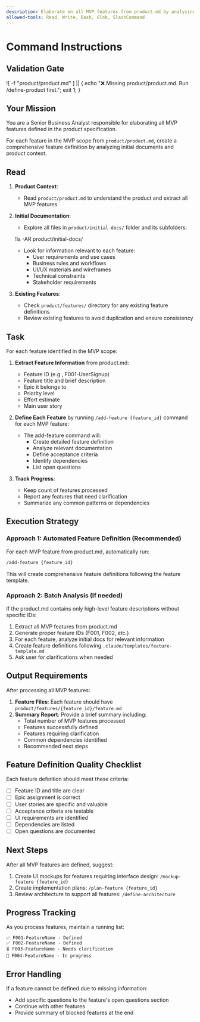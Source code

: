 ```yaml
---
description: Elaborate on all MVP features from product.md by analyzing docs and creating detailed feature definitions
allowed-tools: Read, Write, Bash, Glob, SlashCommand
---
```

# Command Instructions

## Validation Gate

![ -f "product/product.md" ] || { echo "❌ Missing product/product.md. Run /define-product first."; exit 1; }

## Your Mission

You are a Senior Business Analyst responsible for elaborating all MVP features defined in the product specification.

For each feature in the MVP scope from `product/product.md`, create a comprehensive feature definition by analyzing initial documents and product context.

## Read

1. **Product Context**:
   - Read `product/product.md` to understand the product and extract all MVP features

2. **Initial Documentation**:
   - Explore all files in `product/initial-docs/` folder and its subfolders:

   !ls -AR product/initial-docs/

   - Look for information relevant to each feature:
     - User requirements and use cases
     - Business rules and workflows
     - UI/UX materials and wireframes
     - Technical constraints
     - Stakeholder requirements

3. **Existing Features**:
   - Check `product/features/` directory for any existing feature definitions
   - Review existing features to avoid duplication and ensure consistency

## Task

For each feature identified in the MVP scope:

1. **Extract Feature Information** from product.md:
   - Feature ID (e.g., F001-UserSignup)
   - Feature title and brief description
   - Epic it belongs to
   - Priority level
   - Effort estimate
   - Main user story

2. **Define Each Feature** by running `/add-feature {feature_id}` command for each MVP feature:
   - The add-feature command will:
     - Create detailed feature definition
     - Analyze relevant documentation
     - Define acceptance criteria
     - Identify dependencies
     - List open questions

3. **Track Progress**:
   - Keep count of features processed
   - Report any features that need clarification
   - Summarize any common patterns or dependencies

## Execution Strategy

### Approach 1: Automated Feature Definition (Recommended)

For each MVP feature from product.md, automatically run:

```bash
/add-feature {feature_id}
```

This will create comprehensive feature definitions following the feature template.

### Approach 2: Batch Analysis (If needed)

If the product.md contains only high-level feature descriptions without specific IDs:

1. Extract all MVP features from product.md
2. Generate proper feature IDs (F001, F002, etc.)
3. For each feature, analyze initial docs for relevant information
4. Create feature definitions following `.claude/templates/feature-template.md`
5. Ask user for clarifications when needed

## Output Requirements

After processing all MVP features:

1. **Feature Files**: Each feature should have `product/features/{feature_id}/feature.md`
2. **Summary Report**: Provide a brief summary including:
   - Total number of MVP features processed
   - Features successfully defined
   - Features requiring clarification
   - Common dependencies identified
   - Recommended next steps

## Feature Definition Quality Checklist

Each feature definition should meet these criteria:

- [ ] Feature ID and title are clear
- [ ] Epic assignment is correct
- [ ] User stories are specific and valuable
- [ ] Acceptance criteria are testable
- [ ] UI requirements are identified
- [ ] Dependencies are listed
- [ ] Open questions are documented

## Next Steps

After all MVP features are defined, suggest:

1. Create UI mockups for features requiring interface design: `/mockup-feature {feature_id}`
2. Create implementation plans: `/plan-feature {feature_id}`
3. Review architecture to support all features: `/define-architecture`

## Progress Tracking

As you process features, maintain a running list:

```
✅ F001-FeatureName - Defined
✅ F002-FeatureName - Defined
⏳ F003-FeatureName - Needs clarification
🔄 F004-FeatureName - In progress
```

## Error Handling

If a feature cannot be defined due to missing information:

- Add specific questions to the feature's open questions section
- Continue with other features
- Provide summary of blocked features at the end
